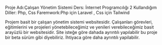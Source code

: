 Proje Adı:Çalışan Yönetim Sistemi
Ders: İnternet Programcılığı 2
Kullandığım Diller: Php, Css
Faremwork:Php için Laravel , Css için Tailwind 

Projem basit bir çalışan yönetim sistemi websitesidir. 
Çalışanları görevleri, eğitimlerini ve projeleri yönetebileceğimiz ve yenileri verebileceğimiz basit arayüzlü bir websitesidir.
Site isteğe göre dahada ayrıntılı yapılabilir bu proje bir beta sürüm gibi diyebiliriz.
İhtiyaca göre daha ayrıntılı yapilabilir.
    
